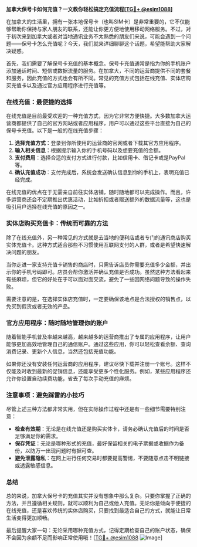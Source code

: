 **加拿大保号卡如何充值？一文教你轻松搞定充值流程[[TG💪+ @esim1088](https://t.me/s/esim1088)]**

在加拿大的生活里，拥有一张本地保号卡（也叫SIM卡）是非常重要的，它不仅能够帮助你保持与家人朋友的联系，还能让你更方便地使用移动网络服务。不过，对于初次来到加拿大或者对当地通讯业务不太熟悉的朋友们来说，可能会遇到一个问题——保号卡怎么充值呢？今天，我们就来详细聊聊这个话题，希望能帮助大家解决疑惑。

首先，我们需要了解保号卡充值的基本概念。保号卡充值通常是指为你的手机账户添加通话时间、短信或数据流量的服务。在加拿大，不同的运营商提供不同的套餐和服务，因此充值的方式也会有所不同。常见的充值方式包括在线充值、实体店购买充值卡以及通过官方应用程序进行充值等。

### 在线充值：最便捷的选择

在线充值是目前最受欢迎的一种充值方式，因为它非常方便快捷。大多数加拿大运营商都提供了自己的官方网站或者应用程序，用户可以通过这些平台直接为自己的保号卡充值。以下是一般的在线充值步骤：

1. **选择充值方式**：登录到你所使用的运营商的官网或者下载其官方应用程序。
2. **输入相关信息**：根据提示输入你的手机号码以及想要充值的金额。
3. **支付费用**：选择合适的支付方式进行付款，比如信用卡、借记卡或是PayPal等。
4. **确认充值成功**：支付完成后，系统会发送确认信息到你的手机上，表明充值已经完成。

在线充值的优点在于无需亲自前往实体店铺，随时随地都可以完成操作。而且，许多运营商还会不定期推出优惠活动，比如折扣或者赠送额外的数据流量等，这也是吸引用户选择在线充值的原因之一。

### 实体店购买充值卡：传统而可靠的方法

除了在线充值外，另一种常见的方式就是去当地的便利店或者专门的通讯商店购买实体充值卡。这种方式适合那些不习惯使用互联网支付的人群，或者是希望快速解决问题的朋友。

当你走进一家支持充值卡销售的商店时，只需告诉店员你需要充值多少金额，并出示你的手机号码即可。店员会帮你激活并确认充值是否成功。虽然这种方法看起来有些麻烦，但它的好处在于可以面对面交流，避免了一些因网络问题导致的操作失败。

需要注意的是，在选择实体店充值时，一定要确保该地点是合法授权的销售点，以免买到假货或者无效的产品。

### 官方应用程序：随时随地管理你的账户

随着智能手机普及率越来越高，越来越多的运营商推出了专属的应用程序，让用户能够更加高效地管理自己的通信账户。通过这些应用，你可以轻松查看余额、查询消费记录、更新个人信息，当然还包括充值功能。

如果你还没有安装任何运营商的应用程序，建议尽快下载并注册一个账号。这样不仅能及时收到最新的促销信息，还能享受更多个性化服务。例如，某些应用程序还允许你设置自动续费功能，省去了每次手动充值的麻烦。

### 注意事项：避免踩雷的小技巧

尽管上述三种方法都非常实用，但在实际操作过程中还是有一些细节需要特别注意：

- **检查有效期**：无论是在线充值还是购买实体卡，请务必确认充值后的时间是否足够满足你的需求。
- **保存凭证**：无论是哪种形式的充值，最好保留相关的电子票据或收据作为备份，以防万一出现问题时有据可查。
- **避免泄露隐私**：在网上进行任何交易时都要提高警惕，不要随意点击不明链接或透露敏感信息。

### 总结

总的来说，加拿大保号卡的充值其实并没有想象中那么复杂。只要你掌握了正确的方法，并且遵循相关规则，就可以顺利为自己或他人充值。无论你是倾向于便捷的在线充值，还是喜欢传统的实体店购买，只要找到最适合自己的方式，就能让日常生活变得更加顺畅。

最后提醒大家一句：无论采用哪种充值方式，记得定期检查自己的账户状态，确保不会因为余额不足而影响正常使用哦！[[TG💪+ @esim1088](https://t.me/s/esim1088) ![Image](https://i.postimg.cc/4NQfJmqS/Snipaste-2025-05-13-00-14-12.png)]